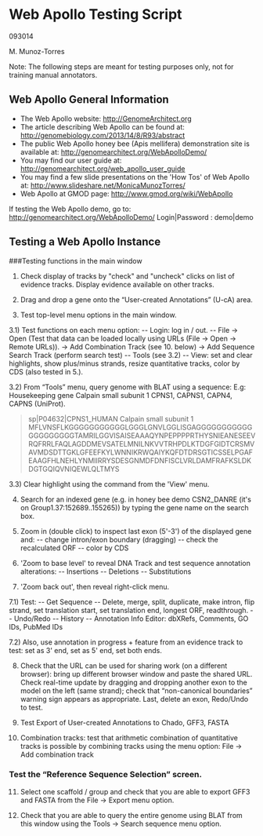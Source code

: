 # Web Apollo Testing Script

093014

M. Munoz-Torres

Note: The following steps are meant for testing purposes only, not for training manual annotators.

## Web Apollo General Information
- The Web Apollo website:
 http://GenomeArchitect.org
- The article describing Web Apollo can be found at:  
http://genomebiology.com/2013/14/8/R93/abstract
- The public Web Apollo honey bee (Apis mellifera) demonstration site is available at: 
http://genomearchitect.org/WebApolloDemo/
- You may find our user guide at:
http://genomearchitect.org/web_apollo_user_guide
- You may find a few slide presentations on the 'How Tos' of Web Apollo at:
http://www.slideshare.net/MonicaMunozTorres/
- Web Apollo at GMOD page: 
http://www.gmod.org/wiki/WebApollo 

If testing the Web Apollo demo, go to: http://genomearchitect.org/WebApolloDemo/ 
Login|Password : demo|demo


## Testing a Web Apollo Instance

###Testing functions in the main window

1) Check display of tracks by "check" and "uncheck" clicks on list of evidence tracks. Display evidence available on other tracks. 

2) Drag and drop a gene onto the “User-created Annotations” (U-cA) area.

3) Test top-level menu options in the main window.

3.1) Test functions on each menu option:
-- Login: log in / out. 
-- File 
     → Open (Test that data can be loaded locally using URLs (File → Open → Remote URLs)).
     → Add Combination Track (see 10. below)
     → Add Sequence Search Track (perform search test)
-- Tools (see 3.2)
-- View: set and clear highlights, show plus/minus strands, resize quantitative tracks, color by CDS (also tested in 5.).

3.2) From “Tools” menu, query genome with BLAT using a sequence: 
E.g: Housekeeping gene Calpain small subunit 1 CPNS1, CAPNS1, CAPN4, CAPNS (UniProt).
>sp|P04632|CPNS1_HUMAN Calpain small subunit 1 MFLVNSFLKGGGGGGGGGGGLGGGLGNVLGGLISGAGGGGGGGGGGGGGGGGGGGGTAMRILGGVISAISEAAAQYNPEPPPPRTHYSNIEANESEEVRQFRRLFAQLAGDDMEVSATELMNILNKVVTRHPDLKTDGFGIDTCRSMVAVMDSDTTGKLGFEEFKYLWNNIKRWQAIYKQFDTDRSGTICSSELPGAFEAAGFHLNEHLYNMIIRRYSDESGNMDFDNFISCLVRLDAMFRAFKSLDKDGTGQIQVNIQEWLQLTMYS

3.3) Clear highlight using the command from the 'View' menu.

4) Search for an indexed gene (e.g. in honey bee demo CSN2_DANRE (it's on Group1.37:152689..155265)) by typing the gene name on the search box. 

5) Zoom in (double click) to inspect last exon (5'-3') of the displayed gene and:
-- change intron/exon boundary (dragging)
-- check the recalculated ORF
-- color by CDS

6) 'Zoom to base level' to reveal DNA Track and test sequence annotation alterations: 
-- Insertions 
-- Deletions 
-- Substitutions

7) 'Zoom back out', then reveal right-click menu. 

7.1) Test: 
-- Get Sequence
-- Delete, merge, split, duplicate, make intron, flip strand, set translation start, set translation end, longest ORF, readthrough. 
-- Undo/Redo
-- History
-- Annotation Info Editor: dbXRefs, Comments, GO IDs, PubMed IDs

7.2) Also, use annotation in progress + feature from an evidence track to test: 
set as 3' end, set as 5' end, set both ends.

8) Check that the URL can be used for sharing work (on a different browser): bring up different browser window and paste the shared URL. Check real-time update by dragging and dropping another exon to the model on the left (same strand); check that “non-canonical boundaries” warning sign appears as appropriate. Last, delete an exon, Redo/Undo to test. 

9) Test Export of User-created Annotations to Chado, GFF3, FASTA

10) Combination tracks: test that arithmetic combination of quantitative tracks is possible by combining tracks using the menu option: File → Add combination track

### Test the “Reference Sequence Selection” screen. 

11) Select one scaffold / group and check that you are able to export GFF3 and FASTA from the File → Export menu option.

12) Check that you are able to query the entire genome using BLAT from this window using the Tools → Search sequence menu option.
